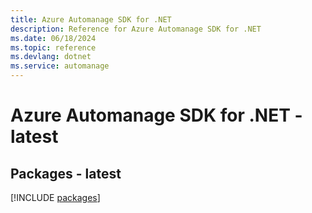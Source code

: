 ```yaml
---
title: Azure Automanage SDK for .NET
description: Reference for Azure Automanage SDK for .NET
ms.date: 06/18/2024
ms.topic: reference
ms.devlang: dotnet
ms.service: automanage
---
```

# Azure Automanage SDK for .NET - latest
## Packages - latest
[!INCLUDE [packages](automanage-index.md)]